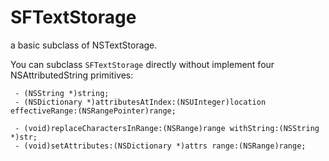 # SFTextStorage
a basic subclass of NSTextStorage.

You can subclass `SFTextStorage` directly without implement four NSAttributedString primitives:

```objc
 - (NSString *)string;
 - (NSDictionary *)attributesAtIndex:(NSUInteger)location effectiveRange:(NSRangePointer)range;

 - (void)replaceCharactersInRange:(NSRange)range withString:(NSString *)str;
 - (void)setAttributes:(NSDictionary *)attrs range:(NSRange)range;
```
